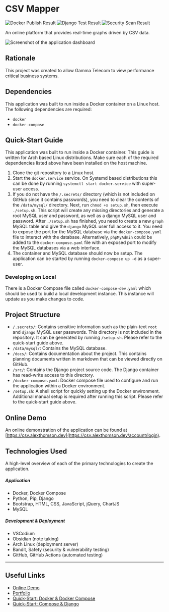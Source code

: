 # CSV Mapper
![Docker Publish Result](https://github.com/alexjthomson/csv-mapper/actions/workflows/docker_publish.yml/badge.svg)
![Django Test Result](https://github.com/alexjthomson/csv-mapper/actions/workflows/django_tests.yml/badge.svg)
![Security Scan Result](https://github.com/alexjthomson/csv-mapper/actions/workflows/security_scan.yml/badge.svg)

An online platform that provides real-time graphs driven by CSV data.

![Screenshot of the application dashboard](https://github.com/alexjthomson1882/csv-mapper/blob/master/docs/images/screenshots/dashboard/user_standard.png)

## Rationale
This project was created to allow Gamma Telecom to view performance critical
business systems.

## Dependencies
This application was built to run inside a Docker container on a Linux host. The
following dependencies are required:
- `docker`
- `docker-compose`

## Quick-Start Guide
This application was built to run inside a Docker container. This guide is
written for Arch based Linux distributions. Make sure each of the required
dependencies listed above have been installed on the host machine.

1. Clone the git repository to a Linux host.
2. Start the `docker.service` service. On Systemd based distributions this can
   be done by running `systemctl start docker.service` with super-user access.
3. If you do not have the `/.secrets/` directory (which is not included on
   GitHub since it contains passwords), you need to clear the contents of the
   `/data/mysql/` directory. Next, run `chmod +x setup.sh`, then execute
   `./setup.sh`. This script will create any missing directories and generate a
   root MySQL user and password, as well as a django MySQL user and password.
   After `./setup.sh` has finished, you need to create a new `graph` MySQL table
   and give the `django` MySQL user full access to it. You need to expose the
   port for the MySQL database via the `docker-compose.yaml` file to interact
   with the database. Alternatively, `phpMyAdmin` could be added to the
   `docker-compose.yaml` file with an exposed port to modify the MySQL databases
   via a web interface.
4. The container and MySQL database should now be setup. The application can be
   started by running `docker-compose up -d` as a super-user.

### Developing on Local
There is a Docker Compose file called `docker-compose-dev.yaml` which should be
used to build a local development instance. This instance will update as you
make changes to code.

## Project Structure
- `/.secrets/`: Contains sensitive information such as the plain-text `root` and
  `django` MySQL user passwords. This directory is not included in the
  repository. It can be generated by running `/setup.sh`. Please refer to the
  quick-start guide above.
- `/data/mysql/`: Contains the MySQL database.
- `/docs/`: Contains documentation about the project. This contains planning
  documents written in markdown that can be viewed directly on GitHub.
- `/src/`: Contains the Django project source code. The Django container has
  read-write access to this directory.
- `/docker-compose.yaml`: Docker compose file used to configure and run the
  application within a Docker environment.
- `/setup.sh`: A shell script for quickly setting up the Docker environment.
  Additional manual setup is required after running this script. Please refer to
  the quick-start guide above.

## Online Demo
An online demonstration of the application can be found at
[https://csv.alexthomson.dev](https://csv.alexthomson.dev/account/login).

## Technologies Used
A high-level overview of each of the primary technologies to create the
application.

##### Application
- Docker, Docker Compose
- Python, Pip, Django
- Bootstrap, HTML, CSS, JavaScript, jQuery, ChartJS
- MySQL

##### Development & Deployment
- VSCodium
- Obsidian (note taking)
- Arch Linux (deployment server)
- Bandit, Safety (security & vulnerability testing)
- GitHub, GitHub Actions (automated testing)

---

## Useful Links
- [Online Demo](https://csv.alexthomson.dev/account/login)
- [Portfolio](https://alexthomson.dev/)
- [Quick-Start: Docker & Docker Compose](https://docs.docker.com/compose/gettingstarted/)
- [Quick-Start: Compose & Django](https://github.com/docker/awesome-compose/tree/master/official-documentation-samples/django/)